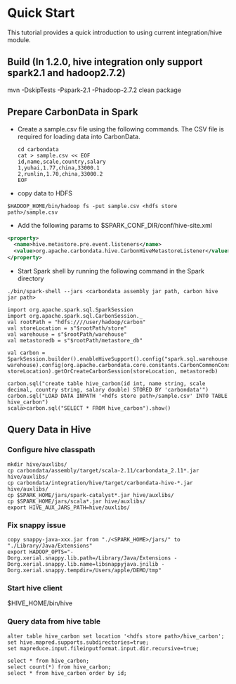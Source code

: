 <!--
    Licensed to the Apache Software Foundation (ASF) under one
    or more contributor license agreements.  See the NOTICE file
    distributed with this work for additional information
    regarding copyright ownership.  The ASF licenses this file
    to you under the Apache License, Version 2.0 (the
    "License"); you may not use this file except in compliance
    with the License.  You may obtain a copy of the License at

      http://www.apache.org/licenses/LICENSE-2.0

    Unless required by applicable law or agreed to in writing,
    software distributed under the License is distributed on an
    "AS IS" BASIS, WITHOUT WARRANTIES OR CONDITIONS OF ANY
    KIND, either express or implied.  See the License for the
    specific language governing permissions and limitations
    under the License.
-->

# Quick Start
This tutorial provides a quick introduction to using current integration/hive module.

## Build (In 1.2.0, hive integration only support spark2.1 and hadoop2.7.2)
mvn -DskipTests -Pspark-2.1 -Phadoop-2.7.2 clean package

## Prepare CarbonData in Spark
* Create a sample.csv file using the following commands. The CSV file is required for loading data into CarbonData.

  ```
  cd carbondata
  cat > sample.csv << EOF
  id,name,scale,country,salary
  1,yuhai,1.77,china,33000.1
  2,runlin,1.70,china,33000.2
  EOF
  ```

* copy data to HDFS

```
$HADOOP_HOME/bin/hadoop fs -put sample.csv <hdfs store path>/sample.csv
```

* Add the following params to $SPARK_CONF_DIR/conf/hive-site.xml
```xml
<property>
  <name>hive.metastore.pre.event.listeners</name>
  <value>org.apache.carbondata.hive.CarbonHiveMetastoreListener</value>
</property>
```
* Start Spark shell by running the following command in the Spark directory

```
./bin/spark-shell --jars <carbondata assembly jar path, carbon hive jar path>
```

```
import org.apache.spark.sql.SparkSession
import org.apache.spark.sql.CarbonSession._
val rootPath = "hdfs:////user/hadoop/carbon"
val storeLocation = s"$rootPath/store"
val warehouse = s"$rootPath/warehouse"
val metastoredb = s"$rootPath/metastore_db"

val carbon = SparkSession.builder().enableHiveSupport().config("spark.sql.warehouse.dir", warehouse).config(org.apache.carbondata.core.constants.CarbonCommonConstants.STORE_LOCATION, storeLocation).getOrCreateCarbonSession(storeLocation, metastoredb)

carbon.sql("create table hive_carbon(id int, name string, scale decimal, country string, salary double) STORED BY 'carbondata'")
carbon.sql("LOAD DATA INPATH '<hdfs store path>/sample.csv' INTO TABLE hive_carbon")
scala>carbon.sql("SELECT * FROM hive_carbon").show()
```

## Query Data in Hive
### Configure hive classpath
```
mkdir hive/auxlibs/
cp carbondata/assembly/target/scala-2.11/carbondata_2.11*.jar hive/auxlibs/
cp carbondata/integration/hive/target/carbondata-hive-*.jar hive/auxlibs/
cp $SPARK_HOME/jars/spark-catalyst*.jar hive/auxlibs/
cp $SPARK_HOME/jars/scala*.jar hive/auxlibs/
export HIVE_AUX_JARS_PATH=hive/auxlibs/
```
### Fix snappy issue
```
copy snappy-java-xxx.jar from "./<SPARK_HOME>/jars/" to "./Library/Java/Extensions"
export HADOOP_OPTS="-Dorg.xerial.snappy.lib.path=/Library/Java/Extensions -Dorg.xerial.snappy.lib.name=libsnappyjava.jnilib -Dorg.xerial.snappy.tempdir=/Users/apple/DEMO/tmp"
```

### Start hive client
$HIVE_HOME/bin/hive

### Query data from hive table

```
alter table hive_carbon set location '<hdfs store path>/hive_carbon';
set hive.mapred.supports.subdirectories=true;
set mapreduce.input.fileinputformat.input.dir.recursive=true;

select * from hive_carbon;
select count(*) from hive_carbon;
select * from hive_carbon order by id;
```



